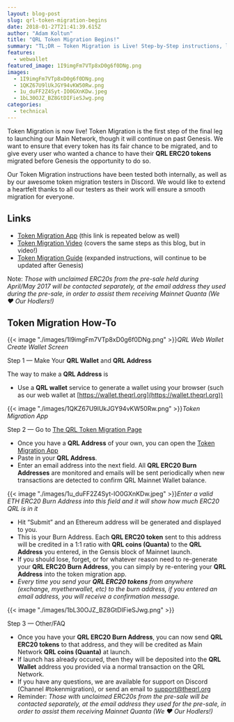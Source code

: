 ```yaml
---
layout: blog-post
slug: qrl-token-migration-begins
date: 2018-01-27T21:41:39.615Z
author: "Adam Koltun"
title: "QRL Token Migration Begins!"
summary: "TL;DR — Token Migration is Live! Step-by-Step instructions, links to additional sources of information"
features:
  - webwallet
featured_image: 1I9imgFm7VTp8xD0g6f0DNg.png
images:
  - 1I9imgFm7VTp8xD0g6f0DNg.png
  - 1QKZ67U9lUkJGY94vKW50Rw.png
  - 1u_duFF2Z4Syt-IO0GXnKDw.jpeg
  - 1bL30OJZ_BZ8GtDIFieSJwg.png
categories:
  - technical
---
```


Token Migration is now live! Token Migration is the first step of the final leg to launching our Main Network, though it will continue on past Genesis. We want to ensure that every token has its fair chance to be migrated, and to give every user who wanted a chance to have their **QRL ERC20 tokens** migrated before Genesis the opportunity to do so.

Our Token Migration instructions have been tested both internally, as well as by our awesome token migration testers in Discord. We would like to extend a heartfelt thanks to all our testers as their work will ensure a smooth migration for everyone.

## Links

* [Token Migration App](https://migration.theqrl.org/) (this link is repeated below as well)
* [Token Migration Video](https://youtu.be/3YxjMZGxm7A) (covers the same steps as this blog, but in video!)
* [Token Migration Guide](https://docs.theqrl.org/tokenmigration/guide/) (expanded instructions, will continue to be updated after Genesis)

Note: *Those with unclaimed ERC20s from the pre-sale held during April/May 2017 will be contacted separately, at the email address they used during the pre-sale, in order to assist them receiving Mainnet Quanta (We ❤ Our Hodlers!)*

## Token Migration How-To

{{< image "./images/1I9imgFm7VTp8xD0g6f0DNg.png" >}}*QRL Web Wallet Create Wallet Screen*

Step 1 — Make Your **QRL Wallet** and **QRL Address**

The way to make a **QRL Address** is

* Use a **QRL wallet** service to generate a wallet using your browser (such as our web wallet at [https://wallet.theqrl.org](https://wallet.theqrl.org))

{{< image "./images/1QKZ67U9lUkJGY94vKW50Rw.png" >}}*Token Migration App*

Step 2 — Go to [The QRL Token Migration Page](http://migration.theqrl.org/)

* Once you have a **QRL Address** of your own, you can open the [Token Migration App](https://migration.theqrl.org/)
* Paste in your **QRL Address**.
* Enter an email address into the next field. All **QRL ERC20 Burn Addresses** are monitored and emails will be sent periodically when new transactions are detected to confirm QRL Mainnet Wallet balance.

{{< image "./images/1u_duFF2Z4Syt-IO0GXnKDw.jpeg" >}}*Enter a valid ETH ERC20 Burn Address into this field and it will show how much ERC20 QRL is in it*

* Hit “Submit” and an Ethereum address will be generated and displayed to you.
* This is your Burn Address. Each **QRL ERC20 token** sent to this address will be credited in a 1:1 ratio with **QRL coins (Quanta)** to the **QRL Address** you entered, in the Gensis block of Mainnet launch.
* If you should lose, forget, or for whatever reason need to re-generate your **QRL ERC20 Burn Address**, you can simply by re-entering your **QRL Address** into the token migration app.
* *Every time you send your **QRL ERC20 tokens*** *from anywhere (exchange, myetherwallet, etc) to the burn address, if you entered an email address, you will receive a confirmation message.*

{{< image "./images/1bL30OJZ_BZ8GtDIFieSJwg.png" >}}

Step 3 — Other/FAQ

* Once you have your **QRL ERC20 Burn Address**, you can now send **QRL ERC20 tokens** to that address, and they will be credited as Main Network **QRL coins (Quanta)** at launch.
* If launch has already occured, then they will be deposited into the **QRL Wallet** address you provided via a normal transaction on the QRL Network.
* If you have any questions, we are available for support on Discord (Channel #tokenmigration), or send an email to support@theqrl.org
* Reminder: *Those with unclaimed ERC20s from the pre-sale will be contacted separately, at the email address they used for the pre-sale, in order to assist them receiving Mainnet Quanta (We ❤ Our Hodlers!)*